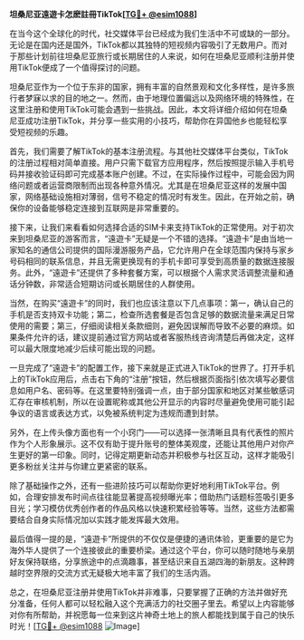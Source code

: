 **坦桑尼亚遠遊卡怎麽註冊TikTok[[TG💪+ @esim1088](https://t.me/s/esim1088)]**

在当今这个全球化的时代，社交媒体平台已经成为我们生活中不可或缺的一部分。无论是在国内还是国外，TikTok都以其独特的短视频内容吸引了无数用户。而对于那些计划前往坦桑尼亚旅行或长期居住的人来说，如何在坦桑尼亚顺利注册并使用TikTok便成了一个值得探讨的问题。

坦桑尼亚作为一个位于东非的国家，拥有丰富的自然景观和文化多样性，是许多旅行者梦寐以求的目的地之一。然而，由于地理位置偏远以及网络环境的特殊性，在这里注册和使用TikTok可能会遇到一些挑战。因此，本文将详细介绍如何在坦桑尼亚成功注册TikTok，并分享一些实用的小技巧，帮助你在异国他乡也能轻松享受短视频的乐趣。

首先，我们需要了解TikTok的基本注册流程。与其他社交媒体平台类似，TikTok的注册过程相对简单直接。用户只需下载官方应用程序，然后按照提示输入手机号码并接收验证码即可完成基本账户创建。不过，在实际操作过程中，可能会因为网络问题或者运营商限制而出现各种意外情况。尤其是在坦桑尼亚这样的发展中国家，网络基础设施相对薄弱，信号不稳定的情况时有发生。因此，在开始之前，确保你的设备能够稳定连接到互联网是非常重要的。

接下来，让我们来看看如何选择合适的SIM卡来支持TikTok的正常使用。对于初次来到坦桑尼亚的游客而言，“遠遊卡”无疑是一个不错的选择。“遠遊卡”是由当地一家知名的通信公司提供的国际漫游服务产品，它允许用户在全球范围内保持与家乡号码相同的联系信息，并且无需更换现有的手机卡即可享受到高质量的数据连接服务。此外，“遠遊卡”还提供了多种套餐方案，可以根据个人需求灵活调整流量和通话分钟数，非常适合短期访问或长期居住的人群使用。

当然，在购买“遠遊卡”的同时，我们也应该注意以下几点事项：第一，确认自己的手机是否支持双卡功能；第二，检查所选套餐是否包含足够的数据流量来满足日常使用的需要；第三，仔细阅读相关条款细则，避免因误解而导致不必要的麻烦。如果条件允许的话，建议提前通过官方网站或者客服热线咨询清楚后再做决定，这样可以最大限度地减少后续可能出现的问题。

一旦完成了“遠遊卡”的配置工作，接下来就是正式进入TikTok的世界了。打开手机上的TikTok应用后，点击右下角的“注册”按钮，然后根据页面指引依次填写必要信息如用户名、密码等。在这里要特别强调一点，由于部分国家和地区对某些敏感词汇存在审核机制，所以在设置昵称或其他公开显示的内容时尽量避免使用可能引起争议的语言或表达方式，以免被系统判定为违规而遭到封禁。

另外，在上传头像方面也有一个小窍门——可以选择一张清晰且具有代表性的照片作为个人形象展示。这不仅有助于提升账号的整体美观度，还能让其他用户对你产生更好的第一印象。同时，记得定期更新动态并积极参与社区互动，这样才能吸引更多粉丝关注并与你建立更紧密的联系。

除了基础操作之外，还有一些进阶技巧可以帮助你更好地利用TikTok平台。例如，合理安排发布时间点往往能显著提高视频曝光率；借助热门话题标签吸引更多目光；学习模仿优秀创作者的作品风格以快速积累经验等等。当然，这些方法都需要结合自身实际情况加以实践才能发挥最大效用。

最后值得一提的是，“遠遊卡”所提供的不仅仅是便捷的通讯体验，更重要的是它为海外华人提供了一个连接彼此的重要桥梁。通过这个平台，你可以随时随地与亲朋好友保持联络，分享旅途中的点滴趣事，甚至结识来自五湖四海的新朋友。这种跨越时空界限的交流方式无疑极大地丰富了我们的生活内涵。

总之，在坦桑尼亚注册并使用TikTok并非难事，只要掌握了正确的方法并做好充分准备，任何人都可以轻松融入这个充满活力的社交圈子里去。希望以上内容能够对你有所帮助，并祝愿每一位来到这片神奇土地上的旅人都能找到属于自己的快乐时光！[[TG💪+ @esim1088](https://t.me/s/esim1088) ![Image](https://i.postimg.cc/4NQfJmqS/Snipaste-2025-05-13-00-14-12.png)]